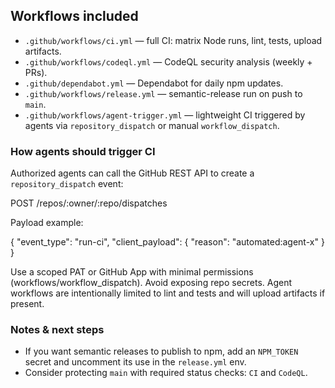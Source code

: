 ## Workflows included

- `.github/workflows/ci.yml` — full CI: matrix Node runs, lint, tests, upload artifacts.
- `.github/workflows/codeql.yml` — CodeQL security analysis (weekly + PRs).
- `.github/dependabot.yml` — Dependabot for daily npm updates.
- `.github/workflows/release.yml` — semantic-release run on push to `main`.
- `.github/workflows/agent-trigger.yml` — lightweight CI triggered by agents via `repository_dispatch` or manual `workflow_dispatch`.

### How agents should trigger CI

Authorized agents can call the GitHub REST API to create a `repository_dispatch` event:

POST /repos/:owner/:repo/dispatches

Payload example:

{
  "event_type": "run-ci",
  "client_payload": { "reason": "automated:agent-x" }
}

Use a scoped PAT or GitHub App with minimal permissions (workflows/workflow_dispatch). Avoid exposing repo secrets. Agent workflows are intentionally limited to lint and tests and will upload artifacts if present.

### Notes & next steps

- If you want semantic releases to publish to npm, add an `NPM_TOKEN` secret and uncomment its use in the `release.yml` env.
- Consider protecting `main` with required status checks: `CI` and `CodeQL`.

